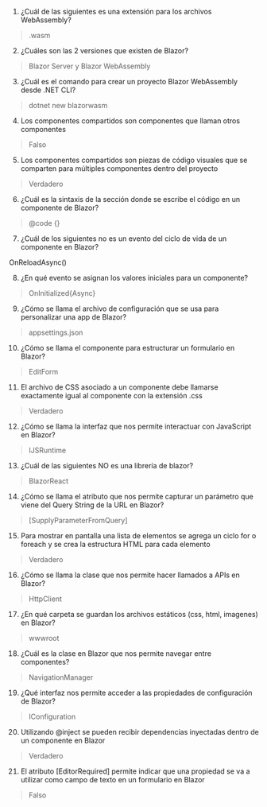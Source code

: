 1. ¿Cuál de las siguientes es una extensión para los archivos WebAssembly?

> .wasm

2. ¿Cuáles son las 2 versiones que existen de Blazor?

> Blazor Server y Blazor WebAssembly

3. ¿Cuál es el comando para crear un proyecto Blazor WebAssembly desde .NET CLI?

> dotnet new blazorwasm

4. Los componentes compartidos son componentes que llaman otros componentes

> Falso

5. Los componentes compartidos son piezas de código visuales que se comparten para múltiples componentes dentro del proyecto

> Verdadero

6. ¿Cuál es la sintaxis de la sección donde se escribe el código en un componente de Blazor?

> @code {}

7. ¿Cuál de los siguientes no es un evento del ciclo de vida de un componente en Blazor?

OnReloadAsync()

8. ¿En qué evento se asignan los valores iniciales para un componente?

> OnInitialized{Async}

9. ¿Cómo se llama el archivo de configuración que se usa para personalizar una app de Blazor?

> appsettings.json

10. ¿Cómo se llama el componente para estructurar un formulario en Blazor?

> EditForm

11. El archivo de CSS asociado a un componente debe llamarse exactamente igual al componente con la extensión .css

> Verdadero

12. ¿Cómo se llama la interfaz que nos permite interactuar con JavaScript en Blazor?

> IJSRuntime

13. ¿Cuál de las siguientes NO es una librería de blazor?

> BlazorReact

14. ¿Cómo se llama el atributo que nos permite capturar un parámetro que viene del Query String de la URL en Blazor?

> [SupplyParameterFromQuery]

15. Para mostrar en pantalla una lista de elementos se agrega un ciclo for o foreach y se crea la estructura HTML para cada elemento

> Verdadero

16. ¿Cómo se llama la clase que nos permite hacer llamados a APIs en Blazor?

> HttpClient

17. ¿En qué carpeta se guardan los archivos estáticos (css, html, imagenes) en Blazor?

> wwwroot

18. ¿Cuál es la clase en Blazor que nos permite navegar entre componentes?

> NavigationManager

19. ¿Qué interfaz nos permite acceder a las propiedades de configuración de Blazor?

> IConfiguration

20. Utilizando @inject se pueden recibir dependencias inyectadas dentro de un componente en Blazor

> Verdadero

21. El atributo [EditorRequired] permite indicar que una propiedad se va a utilizar como campo de texto en un formulario en 
Blazor

> Falso